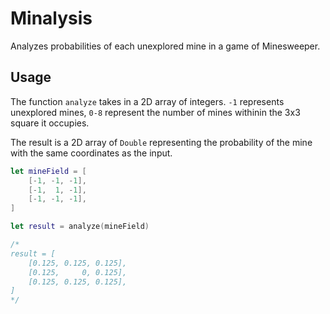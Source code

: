 # Minalysis

Analyzes probabilities of each unexplored mine in a game of Minesweeper. 

## Usage
The function `analyze` takes in a 2D array of integers. `-1` represents unexplored mines, `0-8` represent the number of mines withinin the 3x3 square it occupies. 

The result is a 2D array of  `Double` representing the probability of the mine with the same coordinates as the input. 

```swift
let mineField = [
    [-1, -1, -1],
    [-1,  1, -1],
    [-1, -1, -1],
]

let result = analyze(mineField)

/*
result = [
    [0.125, 0.125, 0.125],
    [0.125,     0, 0.125],
    [0.125, 0.125, 0.125],
]
*/
```
